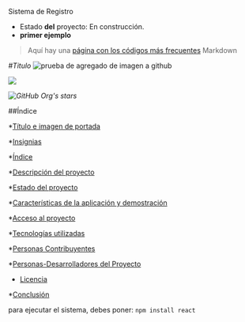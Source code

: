 <hi> Sistema de Registro</h1>

- Estado **del** proyecto: En construcción.
- **primer ejemplo**
> Aquí hay una [página con los códigos más frecuentes](https://en.support.wordprss.com/markdown-quick-reference/) Markdown
>
<em> #Titulo </em>
![prueba de agregado de imagen a github](https://github.com/LedesmaMHL/pruebas-alura/assets/160449633/aa27f7d9-ee6e-4ee2-93bb-f2ca5e2fc81c)
 <p align="left">
   <img src="https://img.shields.io/badge/STATUS-EN%20DESAROLLO-green">
   </p>

   <em>![GitHub Org's stars](https://img.shields.io/github/stars/camilafernanda?style=social) </em>
    
##Índice

*[Título e imagen de portada](#Título-e-imagen-de-portada)

*[Insignias](#insignias)

*[Índice](#índice)

*[Descripción del proyecto](#descripción-del-proyecto)

*[Estado del proyecto](#Estado-del-proyecto)

*[Características de la aplicación y demostración](#Características-de-la-aplicación-y-demostración)

*[Acceso al proyecto](#acceso-proyecto)

*[Tecnologías utilizadas](#tecnologías-utilizadas)

*[Personas Contribuyentes](#personas-contribuyentes)

*[Personas-Desarrolladores del Proyecto](#personas-desarrolladores)

* [Licencia](#licencia)

*[Conclusión](#conclusión)

para ejecutar el sistema, debes poner:
```npm install react```
